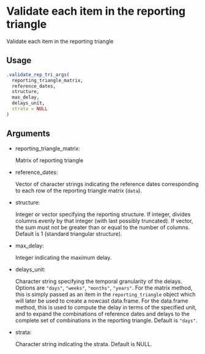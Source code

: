 # Validate each item in the reporting triangle

Validate each item in the reporting triangle

## Usage

``` r
.validate_rep_tri_args(
  reporting_triangle_matrix,
  reference_dates,
  structure,
  max_delay,
  delays_unit,
  strata = NULL
)
```

## Arguments

- reporting_triangle_matrix:

  Matrix of reporting triangle

- reference_dates:

  Vector of character strings indicating the reference dates
  corresponding to each row of the reporting triangle matrix (`data`).

- structure:

  Integer or vector specifying the reporting structure. If integer,
  divides columns evenly by that integer (with last possibly truncated).
  If vector, the sum must not be greater than or equal to the number of
  columns. Default is 1 (standard triangular structure).

- max_delay:

  Integer indicating the maximum delay.

- delays_unit:

  Character string specifying the temporal granularity of the delays.
  Options are `"days"`, `"weeks"`, `"months"`, `"years"`. For the matrix
  method, this is simply passed as an item in the `reporting_triangle`
  object which will later be used to create a nowcast data.frame. For
  the data.frame method, this is used to compute the delay in terms of
  the specified unit, and to expand the combinations of reference dates
  and delays to the complete set of combinations in the reporting
  triangle. Default is `"days"`.

- strata:

  Character string indicating the strata. Default is NULL.

